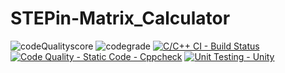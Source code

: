 # STEPin-Matrix_Calculator

![codeQualityscore](https://www.code-inspector.com/project/28126/score/svg)
![codegrade](https://www.code-inspector.com/project/28126/status/svg)
[![C/C++ CI - Build Status](https://github.com/vidyasrik/STEPin-Matrix_Calculator/actions/workflows/c-cpp.yml/badge.svg)](https://github.com/vidyasrik/STEPin-Matrix_Calculator/actions/workflows/c-cpp.yml)
[![Code Quality - Static Code - Cppcheck](https://github.com/vidyasrik/STEPin-Matrix_Calculator/actions/workflows/cppcheck.yml/badge.svg)](https://github.com/vidyasrik/STEPin-Matrix_Calculator/actions/workflows/cppcheck.yml)
[![Unit Testing - Unity](https://github.com/vidyasrik/STEPin-Matrix_Calculator/actions/workflows/unity.yml/badge.svg)](https://github.com/vidyasrik/STEPin-Matrix_Calculator/actions/workflows/unity.yml)
